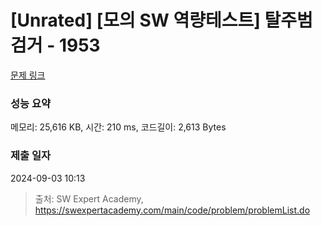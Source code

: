 # [Unrated] [모의 SW 역량테스트] 탈주범 검거 - 1953 

[문제 링크](https://swexpertacademy.com/main/code/problem/problemDetail.do?contestProbId=AV5PpLlKAQ4DFAUq) 

### 성능 요약

메모리: 25,616 KB, 시간: 210 ms, 코드길이: 2,613 Bytes

### 제출 일자

2024-09-03 10:13



> 출처: SW Expert Academy, https://swexpertacademy.com/main/code/problem/problemList.do
